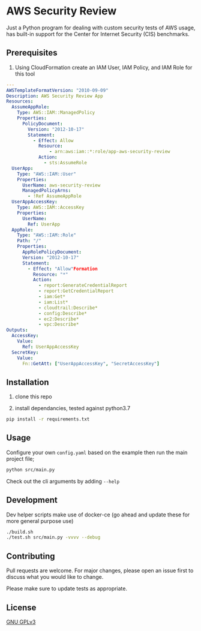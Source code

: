 # AWS Security Review

Just a Python program for dealing with custom security tests of AWS usage, has built-in support for the Center for Internet Security (CIS) benchmarks.

## Prerequisites

1. Using CloudFormation create an IAM User, IAM Policy, and IAM Role for this tool

```yaml
---
AWSTemplateFormatVersion: "2010-09-09"
Description: AWS Security Review App
Resources:
  AssumeAppRole:
    Type: AWS::IAM::ManagedPolicy
    Properties:
      PolicyDocument:
        Version: "2012-10-17"
        Statement:
          - Effect: Allow
            Resource:
                - arn:aws:iam::*:role/app-aws-security-review
            Action:
              - sts:AssumeRole
  UserApp:
    Type: "AWS::IAM::User"
    Properties:
      UserName: aws-security-review
      ManagedPolicyArns:
        - !Ref AssumeAppRole
  UserAppAccessKey:
    Type: AWS::IAM::AccessKey
    Properties:
      UserName:
        Ref: UserApp
  AppRole:
    Type: "AWS::IAM::Role"
    Path: "/"
    Properties:
      AppRolePolicyDocument:
      Version: "2012-10-17"
      Statement:
        - Effect: "Allow"Formation
          Resource: "*"
          Action:
            - report:GenerateCredentialReport
            - report:GetCredentialReport
            - iam:Get*
            - iam:List*
            - cloudtrail:Describe*
            - config:Describe*
            - ec2:Describe*
            - vpc:Describe*
Outputs:
  AccessKey:
    Value:
      Ref: UserAppAccessKey
  SecretKey:
    Value:
      Fn::GetAtt: ["UserAppAccessKey", "SecretAccessKey"]
```

## Installation

1. clone this repo

2. install dependancies, tested against python3.7

```bash
pip install -r requirements.txt
```

## Usage

Configure your own `config.yaml` based on the example then run the main project file;

```bash
python src/main.py
```

Check out the cli arguments by adding `--help`

## Development

Dev helper scripts make use of docker-ce (go ahead and update these for more general purpose use)

```bash
./build.sh
./test.sh src/main.py -vvvv --debug
```

## Contributing

Pull requests are welcome. For major changes, please open an issue first to discuss what you would like to change.

Please make sure to update tests as appropriate.

## License

[GNU GPLv3](https://choosealicense.com/licenses/gpl-3.0/)
